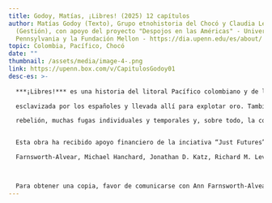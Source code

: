 ```yaml
---
title: Godoy, Matías, ¡Libres! (2025) 12 capítulos
author: Matías Godoy (Texto), Grupo etnohistoria del Chocó y Claudia Leal
  (Gestión), con apoyo del proyecto "Despojos en las Américas" - Universidad de
  Pennsylvania y la Fundación Mellon - https://dia.upenn.edu/es/about/
topic: Colombia, Pacífico, Chocó
date: ""
thumbnail: /assets/media/image-4-.png
link: https://upenn.box.com/v/CapitulosGodoy01
desc-es: >-
  
  ***¡Libres!*** es una historia del litoral Pacífico colombiano y de la gente negra que lo habita desde que fue

  esclavizada por los españoles y llevada allí para explotar oro. También es una historia de la libertad, pues revela que desde mucho tiempo antes de la abolición oficial de la esclavitud en 1851, las comunidades afrodescendientes del Pacífico estaban luchando por su libertad, desafiando las cadenas con una gran

  rebelión, muchas fugas individuales y temporales y, sobre todo, la compra de su propia libertad y la de sus seres queridos. Es una historia de resistencia, de adaptación y de perseverancia, de gente que más que burlar la ley para alcanzar la libertad, usó las leyes y las transformó para que nos incluyeran a todos. Alcanzada la libertad legal, estas comunidades siguieron trabajando para darle sentido y construir una vida autónoma en el litoral Pacífico, una vida que valiera la pena vivir y que permitiera hacerle frente a nuevas adversidades.


  Esta obra ha recibido apoyo financiero de la inciativa “Just Futures” de la Fundación Mellon, beca N-2009-09221 proyecto “Dispossessions in the Americas: the Extraction of Bodies, Land, and Heritage from la Conquista to the Present” administrada por la Universidad de Pensilvania y coordinada Tulia Falleti, investigadora principal y co-investigadores principales: Margaret Bruchac, Ricardo Castillo-Neyra, Ann

  Farnsworth-Alvear, Michael Hanchard, Jonathan D. Katz, Richard M. Leventhal, and Michael Z. Levy



  Para obtener una copia, favor de comunicarse con Ann Farnsworth-Alvear: farnswor@sas.upenn.edu
---
```

